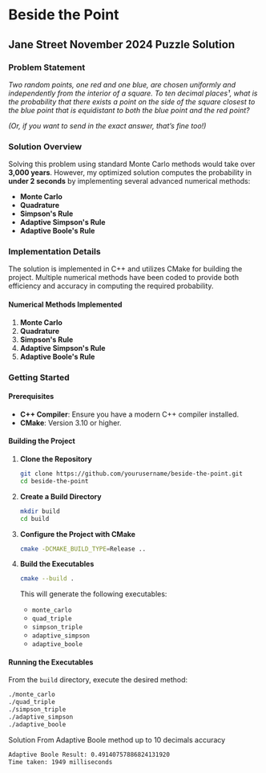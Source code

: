 # Beside the Point

## Jane Street November 2024 Puzzle Solution

### Problem Statement

*Two random points, one red and one blue, are chosen uniformly and independently from the interior of a square. To ten decimal places¹, what is the probability that there exists a point on the side of the square closest to the blue point that is equidistant to both the blue point and the red point?*

*(Or, if you want to send in the exact answer, that’s fine too!)*

### Solution Overview

Solving this problem using standard Monte Carlo methods would take over **3,000 years**. However, my optimized solution computes the probability in **under 2 seconds** by implementing several advanced numerical methods:

- **Monte Carlo**
- **Quadrature**
- **Simpson's Rule**
- **Adaptive Simpson's Rule**
- **Adaptive Boole's Rule**

### Implementation Details

The solution is implemented in C++ and utilizes CMake for building the project. Multiple numerical methods have been coded to provide both efficiency and accuracy in computing the required probability.

#### Numerical Methods Implemented

1. **Monte Carlo**
2. **Quadrature**
3. **Simpson's Rule**
4. **Adaptive Simpson's Rule**
5. **Adaptive Boole's Rule**

### Getting Started

#### Prerequisites

- **C++ Compiler**: Ensure you have a modern C++ compiler installed.
- **CMake**: Version 3.10 or higher.

#### Building the Project

1. **Clone the Repository**

    ```bash
    git clone https://github.com/yourusername/beside-the-point.git
    cd beside-the-point
    ```

2. **Create a Build Directory**

    ```bash
    mkdir build
    cd build
    ```

3. **Configure the Project with CMake**

    ```bash
    cmake -DCMAKE_BUILD_TYPE=Release ..
    ```

4. **Build the Executables**

    ```bash
    cmake --build .
    ```

    This will generate the following executables:

    - `monte_carlo`
    - `quad_triple`
    - `simpson_triple`
    - `adaptive_simpson`
    - `adaptive_boole`

#### Running the Executables

From the `build` directory, execute the desired method:

```bash
./monte_carlo
./quad_triple
./simpson_triple
./adaptive_simpson
./adaptive_boole
```

Solution From Adaptive Boole method up to 10 decimals accuracy
```bash
Adaptive Boole Result: 0.49140757886824131920
Time taken: 1949 milliseconds
```
